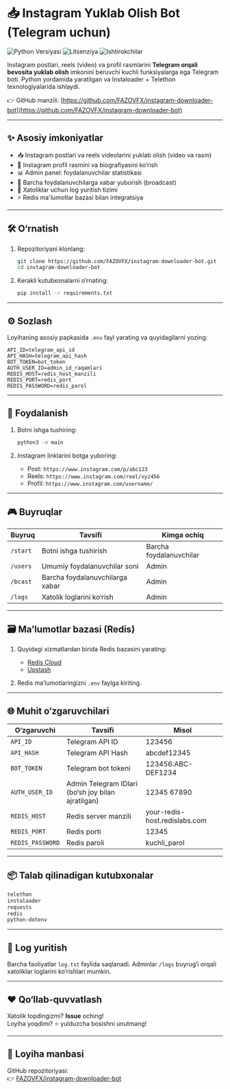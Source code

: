 # 📥 Instagram Yuklab Olish Bot (Telegram uchun)

![Python Versiyasi](https://img.shields.io/badge/python-3.8%2B-blue)
![Litsenziya](https://img.shields.io/badge/license-MIT-green)
![Ishtirokchilar](https://img.shields.io/badge/contributors-1-lightgrey)

Instagram postlari, reels (video) va profil rasmlarini **Telegram orqali bevosita yuklab olish** imkonini beruvchi kuchli funksiyalarga ega Telegram boti. Python yordamida yaratilgan va Instaloader + Telethon texnologiyalarida ishlaydi.

👉 GitHub manzili: [https://github.com/FAZOVFX/instagram-downloader-bot](https://github.com/FAZOVFX/instagram-downloader-bot)

---

## ✨ Asosiy imkoniyatlar

- 📥 Instagram postlari va reels videolarini yuklab olish (video va rasm)
- 👤 Instagram profil rasmini va biografiyasini ko‘rish
- 📊 Admin panel: foydalanuvchilar statistikasi
- 📢 Barcha foydalanuvchilarga xabar yuborish (broadcast)
- 📄 Xatoliklar uchun log yuritish tizimi
- ⚡ Redis ma'lumotlar bazasi bilan integratsiya

---

## 🛠️ O‘rnatish

1. Repozitoriyani klonlang:
   ```bash
   git clone https://github.com/FAZOVFX/instagram-downloader-bot.git
   cd instagram-downloader-bot
   ```

2. Kerakli kutubxonalarni o‘rnating:
   ```bash
   pip install -r requirements.txt
   ```

---

## ⚙️ Sozlash

Loyihaning asosiy papkasida `.env` fayl yarating va quyidagilarni yozing:

```env
API_ID=telegram_api_id
API_HASH=telegram_api_hash
BOT_TOKEN=bot_token
AUTH_USER_ID=admin_id_raqamlari
REDIS_HOST=redis_host_manzili
REDIS_PORT=redis_port
REDIS_PASSWORD=redis_parol
```

---

## 📲 Foydalanish

1. Botni ishga tushiring:
   ```bash
   python3 -m main
   ```

2. Instagram linklarini botga yuboring:
   - Post: `https://www.instagram.com/p/abc123`
   - Reels: `https://www.instagram.com/reel/xyz456`
   - Profil: `https://www.instagram.com/username/`

---

## 🎮 Buyruqlar

| Buyruq      | Tavsifi                             | Kimga ochiq         |
|-------------|--------------------------------------|----------------------|
| `/start`    | Botni ishga tushirish               | Barcha foydalanuvchilar |
| `/users`    | Umumiy foydalanuvchilar soni        | Admin                |
| `/bcast`    | Barcha foydalanuvchilarga xabar     | Admin                |
| `/logs`     | Xatolik loglarini ko‘rish           | Admin                |

---

## 🗃️ Ma’lumotlar bazasi (Redis)

1. Quyidagi xizmatlardan birida Redis bazasini yarating:
   - [Redis Cloud](https://redis.com)
   - [Upstash](https://upstash.com)

2. Redis ma’lumotlaringizni `.env` faylga kiriting.

---

## 🌐 Muhit o‘zgaruvchilari

| O‘zgaruvchi      | Tavsifi                               | Misol                           |
|------------------|----------------------------------------|----------------------------------|
| `API_ID`         | Telegram API ID                        | 123456                           |
| `API_HASH`       | Telegram API Hash                      | abcdef12345                      |
| `BOT_TOKEN`      | Telegram bot tokeni                    | 123456:ABC-DEF1234               |
| `AUTH_USER_ID`   | Admin Telegram IDlari (bo‘sh joy bilan ajratilgan) | 12345 67890           |
| `REDIS_HOST`     | Redis server manzili                   | your-redis-host.redislabs.com    |
| `REDIS_PORT`     | Redis porti                            | 12345                            |
| `REDIS_PASSWORD` | Redis paroli                           | kuchli_parol                     |

---

## 📦 Talab qilinadigan kutubxonalar

```txt
telethon
instaloader
requests
redis
python-dotenv
```

---

## 📝 Log yuritish

Barcha faoliyatlar `log.txt` faylida saqlanadi. Adminlar `/logs` buyrug‘i orqali xatoliklar loglarini ko‘rishlari mumkin.

---

## ❤️ Qo‘llab-quvvatlash

Xatolik topdingizmi? **Issue** oching!  
Loyiha yoqdimi? ⭐ yulduzcha bosishni unutmang!

---

## 🔗 Loyiha manbasi

GitHub repozitoriyasi:  
👉 [FAZOVFX/instagram-downloader-bot](https://github.com/FAZOVFX/instagram-downloader-bot)
